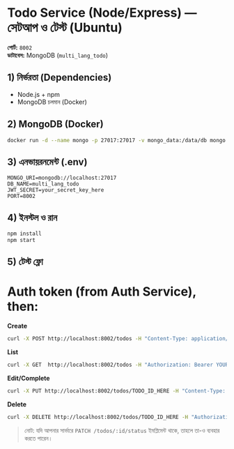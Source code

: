 # Todo Service (Node/Express) — সেটআপ ও টেস্ট (Ubuntu)

**পোর্ট:** `8002`  
**ডাটাবেস:** MongoDB (`multi_lang_todo`)

## 1) নির্ভরতা (Dependencies)
- Node.js + npm
- MongoDB চলমান (Docker)

## 2) MongoDB (Docker)
```bash
docker run -d --name mongo -p 27017:27017 -v mongo_data:/data/db mongo:6
```

## 3) এনভায়রনমেন্ট (.env)
```
MONGO_URI=mongodb://localhost:27017
DB_NAME=multi_lang_todo
JWT_SECRET=your_secret_key_here
PORT=8002
```

## 4) ইনস্টল ও রান
```bash
npm install
npm start
```

## 5) টেস্ট ফ্লো
# Auth token (from Auth Service), then:
**Create**
```bash
curl -X POST http://localhost:8002/todos -H "Content-Type: application/json" -H "Authorization: Bearer YOUR_TOKEN_HERE" -d '{"title":"Buy groceries","description":"Milk, eggs, bread","dueDate":"2025-08-20"}'
```
**List**
```bash
curl -X GET  http://localhost:8002/todos -H "Authorization: Bearer YOUR_TOKEN_HERE"
```
**Edit/Complete**
```bash
curl -X PUT http://localhost:8002/todos/TODO_ID_HERE -H "Content-Type: application/json" -H "Authorization: Bearer YOUR_TOKEN_HERE" -d '{"title":"Buy vegetables","description":"Potato, onion, tomato","completed":true}'
```
**Delete**
```bash
curl -X DELETE http://localhost:8002/todos/TODO_ID_HERE -H "Authorization: Bearer YOUR_TOKEN_HERE"
```

> নোট: যদি আপনার সার্ভারে `PATCH /todos/:id/status` ইমপ্লিমেন্ট থাকে, তাহলে তা-ও ব্যবহার করতে পারেন।
